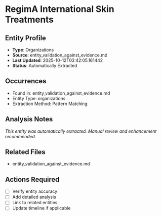 # RegimA International Skin Treatments


## Entity Profile
- **Type**: Organizations
- **Source**: entity_validation_against_evidence.md
- **Last Updated**: 2025-10-12T03:42:05.161442
- **Status**: Automatically Extracted

## Occurrences
- Found in: entity_validation_against_evidence.md
- Entity Type: organizations
- Extraction Method: Pattern Matching

## Analysis Notes
*This entity was automatically extracted. Manual review and enhancement recommended.*

## Related Files
- entity_validation_against_evidence.md

## Actions Required
- [ ] Verify entity accuracy
- [ ] Add detailed analysis
- [ ] Link to related entities
- [ ] Update timeline if applicable
